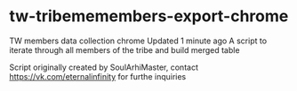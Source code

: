 # tw-tribememembers-export-chrome
TW members data collection chrome  Updated 1 minute ago A script to iterate through all members of the tribe and build merged table

Script originally created by SoulArhiMaster, contact https://vk.com/eternalinfinity for furthe inquiries
